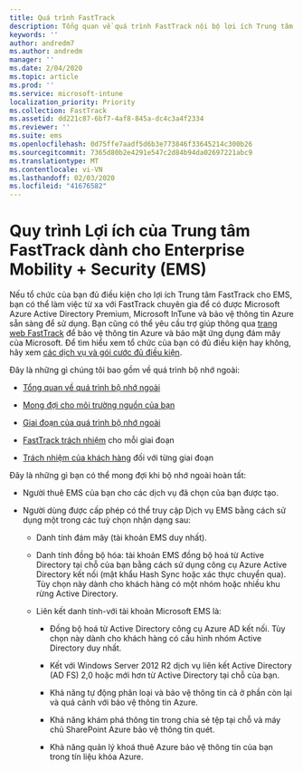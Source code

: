 ```yaml
---
title: Quá trình FastTrack
description: Tổng quan về quá trình FastTrack nội bộ lợi ích Trung tâm
keywords: ''
author: andredm7
ms.author: andredm
manager: ''
ms.date: 2/04/2020
ms.topic: article
ms.prod: ''
ms.service: microsoft-intune
localization_priority: Priority
ms.collection: FastTrack
ms.assetid: dd221c87-6bf7-4af8-845a-dc4c3a4f2334
ms.reviewer: ''
ms.suite: ems
ms.openlocfilehash: 0d75ffe7aadf5d6b3e773846f33645214c300b26
ms.sourcegitcommit: 7365d80b2e4291e547c2d84b94da02697221abc9
ms.translationtype: MT
ms.contentlocale: vi-VN
ms.lasthandoff: 02/03/2020
ms.locfileid: "41676582"
---
```

# <a name="fasttrack-center-benefit-process-for-enterprise-mobility--security-ems"></a>Quy trình Lợi ích của Trung tâm FastTrack dành cho Enterprise Mobility + Security (EMS)
Nếu tổ chức của bạn đủ điều kiện cho lợi ích Trung tâm FastTrack cho EMS, bạn có thể làm việc từ xa với FastTrack chuyên gia để có được Microsoft Azure Active Directory Premium, Microsoft InTune và bảo vệ thông tin Azure sẵn sàng để sử dụng. Bạn cũng có thể yêu cầu trợ giúp thông qua [trang web FastTrack](https://www.microsoft.com/fasttrack/microsoft-365/ems) để bảo vệ thông tin Azure và bảo mật ứng dụng đám mây của Microsoft. Để tìm hiểu xem tổ chức của bạn có đủ điều kiện hay không, hãy xem [các dịch vụ và gói cước đủ điều kiện](M365-eligible-services-and-plans.md).


Đây là những gì chúng tôi bao gồm về quá trình bộ nhớ ngoài:

-   [Tổng quan về quá trình bộ nhớ ngoài](EMS-fasttrack-benefit-overview.md)

-   [Mong đợi cho môi trường nguồn của bạn](EMS-source-environment-expectations.md)

-   [Giai đoạn của quá trình bộ nhớ ngoài](EMS-onboarding-phases.md)

-   [FastTrack trách nhiệm](EMS-fasttrack-responsibilities.md) cho mỗi giai đoạn

-   [Trách nhiệm của khách hàng](EMS-your-responsibilities.md) đối với từng giai đoạn

Đây là những gì bạn có thể mong đợi khi bộ nhớ ngoài hoàn tất:

-   Người thuê EMS của bạn cho các dịch vụ đã chọn của bạn được tạo.

-   Người dùng được cấp phép có thể truy cập Dịch vụ EMS bằng cách sử dụng một trong các tuỳ chọn nhận dạng sau:

    -   Danh tính đám mây (tài khoản EMS duy nhất).

    -   Danh tính đồng bộ hóa: tài khoản EMS đồng bộ hoá từ Active Directory tại chỗ của bạn bằng cách sử dụng công cụ Azure Active Directory kết nối (mật khẩu Hash Sync hoặc xác thực chuyển qua). Tùy chọn này dành cho khách hàng có một nhóm hoặc nhiều khu rừng Active Directory.

    -   Liên kết danh tính-với tài khoản Microsoft EMS là:

        -   Đồng bộ hoá từ Active Directory công cụ Azure AD kết nối. Tùy chọn này dành cho khách hàng có cấu hình nhóm Active Directory duy nhất.

        -   Kết với Windows Server 2012 R2 dịch vụ liên kết Active Directory (AD FS) 2,0 hoặc mới hơn từ Active Directory tại chỗ của bạn.

        -   Khả năng tự động phân loại và bảo vệ thông tin cả ở phần còn lại và quá cảnh với bảo vệ thông tin Azure. 

        -   Khả năng khám phá thông tin trong chia sẻ tệp tại chỗ và máy chủ SharePoint Azure bảo vệ thông tin quét. 

        -   Khả năng quản lý khoá thuê Azure bảo vệ thông tin của bạn trong tín liệu khóa Azure. 
